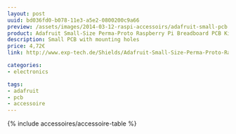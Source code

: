 ```yaml
---
layout: post
uuid: bd036fd0-b078-11e3-a5e2-0800200c9a66
preview: /assets/images/2014-03-12-raspi-accessoirs/adafruit-small-pcb.jpg
product: Adafruit Small-Size Perma-Proto Raspberry Pi Breadboard PCB Kit
description: Small PCB with mounting holes
price: 4,72€
link: http://www.exp-tech.de/Shields/Adafruit-Small-Size-Perma-Proto-Raspberry-Pi-Breadboard-PCB-Kit.html

categories:
- electronics

tags:
- adafruit
- pcb
- accessoire
---
```


{% include accessoires/accessoire-table %}